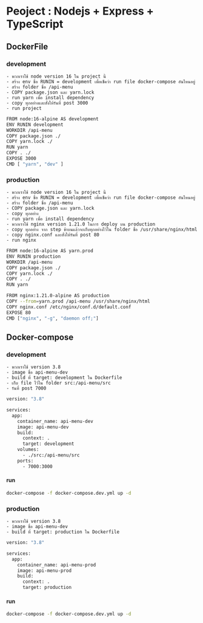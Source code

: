 # Peoject : Nodejs + Express + TypeScript

## DockerFile

### development

    - พวกเราใช้ node version 16 ใน project นี้    
    - สร้าง env ชื่อ RUNIN = development เพื่อเช็คว่า run file docker-compose อันไหนอยู่
    - สร้าง folder ชื่อ /api-menu
    - COPY package.json และ yarn.lock
    - run yarn เพื่อ install dependency
    - copy ทุกอย่างและสั่งให้รันที่ post 3000
    - run project

```bash
FROM node:16-alpine AS development
ENV RUNIN development
WORKDIR /api-menu
COPY package.json ./
COPY yarn.lock ./
RUN yarn
COPY . ./
EXPOSE 3000
CMD [ "yarn", "dev" ]
```

### production

    - พวกเราใช้ node version 16 ใน project นี้    
    - สร้าง env ชื่อ RUNIN = development เพื่อเช็คว่า run file docker-compose อันไหนอยู่
    - สร้าง folder ชื่อ /api-menu
    - COPY package.json และ yarn.lock
    - copy ทุกอย่าง
    - run yarn เพื่อ install dependency
    - พวกเราใช้ nginx version 1.21.0 ในการ deploy บน production
    - copy ทุกอย่าง จาก step ข้าบนแล้วจะเก็บทุกอย่างไว้ใน folder ชื่อ /usr/share/nginx/html
    - copy nginx.conf และสั่งให้รันที่ post 80
    - run nginx

```bash
FROM node:16-alpine AS yarn.prod
ENV RUNIN production
WORKDIR /api-menu
COPY package.json ./
COPY yarn.lock ./
COPY . ./
RUN yarn

FROM nginx:1.21.0-alpine AS production
COPY --from=yarn.prod /api-menu /usr/share/nginx/html
COPY nginx.conf /etc/nginx/conf.d/default.conf
EXPOSE 80
CMD ["nginx", "-g", "daemon off;"]
```

## Docker-compose

### development

    - พวกเราใช้ version 3.8
    - image ชื่อ api-menu-dev
    - build ที่ target: development ใน Dockerfile
    - เก็บ file ไว้ใน folder src:/api-menu/src
    - รันที่ post 7000

```bash
version: "3.8"

services:
  app:
    container_name: api-menu-dev
    image: api-menu-dev
    build:
      context: .
      target: development
    volumes:
      - ./src:/api-menu/src
    ports:
      - 7000:3000
```

#### run

```bash
docker-compose -f docker-compose.dev.yml up -d
```

### production

    - พวกเราใช้ version 3.8
    - image ชื่อ api-menu-dev
    - build ที่ target: production ใน Dockerfile

```bash
version: "3.8"

services:
  app:
    container_name: api-menu-prod
    image: api-menu-prod
    build:
      context: .
      target: production
```
    
#### run

```bash
docker-compose -f docker-compose.dev.yml up -d
```
